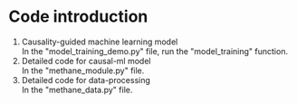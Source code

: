 # Code introduction
1)	Causality-guided machine learning model  
In the "model_training_demo.py" file, run the "model_training" function.  
2) Detailed code for causal-ml model   
In the "methane_module.py" file.  
3) Detailed code for data-processing  
In the "methane_data.py" file.
